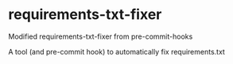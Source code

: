 # requirements-txt-fixer

Modified requirements-txt-fixer from pre-commit-hooks

A tool (and pre-commit hook) to automatically fix requirements.txt